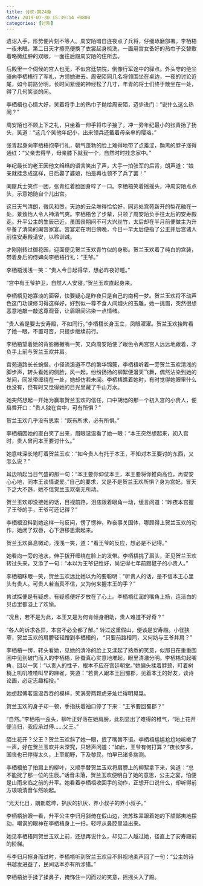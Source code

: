 ```yaml
---
title: 讨欢-第24章
date: 2019-07-30 15:39:14 +0800
categories: [讨欢]
---
```


遗诏入手，形势便片刻不等人。周安陌暗自连夜点了兵将，仔细琢磨部署。李栖梧一夜未眠，第二日天才擦亮便换了衣裳起身梳洗，一面用宫女备好的热巾子交替敷着略微红肿的双眼，一面往后殿周安陌的住所去。

后殿里一个伺候的宫人也无，不似宫廷禁院，倒像行军途中的驿点。外头守的绝尘骑向李栖梧行了军礼，方领她进去。周安陌同几名将领围坐在桌边，一夜的讨论近尾，如今前路分明，长时间紧绷的神经松了几寸，年青的将士们终于散坐在一处，得了几句笑谈的闲。

李栖梧也心情大好，笑着将手上的热巾子抛给周安陌，迈步进门：“说什么这么热闹？”

周安陌也不顾上下之礼，只坐着一伸手将巾子接了，冲一旁年纪最小的张青扬了扬头，笑道：“这几个笑他年纪小，出来领兵还戴着母亲串的璎珞。”

张青起身向李栖梧抱拳行礼，朝气蓬勃的脸上难得地带了点羞涩，黝黑的脖子涨得通红：“父亲去得早，母亲膝下就我一个，自然时时挂念家中。”

年纪最长的老王因他文绉绉的语言笑出了声，大手一拍张军的后背，朗声道：“娘亲就挂念成这样，日后娶了婆娘，怕是再也领不了兵了罢！”

阖屋兵士笑作一团，张青红着脸回身啐了一口。李栖梧笑着摇摇头，冲周安陌点点头，示意她随自个儿出宫。

这日天气清朗，微风和煦，天边的云朵堆得恰恰好，同远处宫苑新开的梨花融在一处，景致怡人令人神清气爽。李栖梧舍了步辇，只领了周安陌负手往太后的安寿殿走。升平公主的生辰已近，虽国丧期间不可大兴丝竹，太后却在半月前便做主为升平备了清简的阖宫家宴。宫宴定在明日傍晚，今日一早太后便指了公主并后宫诸人前往安寿殿请安，以聆训诫。

才刚刚转过御花园，迎面便见贺兰玉欢青竹似的身影。贺兰玉欢着了纯白的宫装，带着身后的侍婢向李栖梧行礼：“王爷。”

李栖梧浅浅一笑：“贵人今日起得早，想必昨夜好睡。”

“宫中有王爷护卫，自然人人安寝。”贺兰玉欢直起身来。

李栖梧见她寡淡的面容，快要疑心是昨夜只是自己的南柯一梦。贺兰玉欢将不动声色这门功课修习得这样好，好到似一尊不食人间烟火的玉雕，她一挑眉，突然很想恶意地敲一敲这尊观音，让眉眼间沾染一点情绪。

“贵人若是要去安寿殿，不如同行。”李栖梧长身玉立，凤眼濯濯。贺兰玉欢抬眸看了她一眼，不置可否，只提步继续前行。

李栖梧望着她的背影撇撇嘴一笑，又向周安陌使了眼色令两宫宫人远远地跟着，才负手上前与贺兰玉欢并肩。

宫苑道路长长蜿蜒，小径流溪道不尽的繁华锦簇，李栖梧听着一旁贺兰玉欢清浅的脚步声，转头看她的侧脸，风一起，纷纷扬扬的柳絮便漫天飞舞，偶然沾染到她的发间，同发带缠绕在一处，她却仿若未闻。李栖梧瞧着她时，有时觉得她眼里什么也没有，但有时又觉得她的目光里藏了千山万水。

她突然想起一开始为赢取贺兰玉欢的信任，口中胡诌的那一个初入宫的小贵人，便启唇开口：“贵人独在宫中，可有所惧？”

贺兰玉欢几乎没有思索：“既有所求，必有所惧。”

李栖梧因她的直白笑了出来，眉眼温温看了她一眼：“本王突然想起来，初入宫时，贵人曾问本王要讨什么。”

她意味深长地盯着贺兰玉欢：“如今贵人有托于本王，不知对本王要讨的东西，又怎么说？”

耳边响起当日气盛的那一句：“本王要你仰仗本王，本王要将你推向高位，再安安心心地，同本王谈情说爱。”自己的要求，又是不是贺兰玉欢所惧？身为宫妃，冒天下之大不韪，她不信贺兰玉欢毫无所动。

贺兰玉欢却没接她的话，目视前路，泪痣跟着眼角一动，缓言问道：“昨夜本宫握了王爷的手，王爷可还记得？”

李栖梧没料到她这样一句反问，愣了愣神，昨夜事关国体，哪顾得上贺兰玉欢的动作，她闭了双唇，心下游移思索起来。

贺兰玉欢鼻息微动，浅浅一笑，道：“看王爷的反应，想必是不记得。”

她看向一旁的池水，伸手拨开缠绕在脸上的发带。李栖梧挑了眉头，正见贺兰玉欢转过头来，又添了一句：“本以为王爷记性好，尚记得七年前踢毽子的小贵人。”

李栖梧眯眼一笑，贺兰玉欢远比她以为的要聪明：“听贵人的话，是不信本王心里头有贵人。可贵人若当真不信，又为何来握本王的手？”

肯试探便是有疑虑，有疑惑便好歹放在了心上。李栖梧红润的嘴角上扬，连洁白的贝齿里都溢上了欢愉。

“况且，若不是为此，本王又是为何肯倾身相助，贵人难道不好奇？”

“各人的诉求各异，本宫不必全都了解。” 转过这重假山，便该是安寿殿。小径狭窄，贺兰玉欢的肩膀轻轻蹭到李栖梧的， “只要前路相同，又何妨与王爷并肩？”

李栖梧一愣，转头看她，见她的清冷的脸上又漾起了熟悉的笑意，似那日在重重围困中见到破门而入的李栖梧，卧蚕真心实意地堆起，眼里清澈分明。李栖梧勾起嘴角，回以一笑：“以贵人的性子，根本不应在宫廷朝堂。”她偏头揉着脖颈，盯着树梢上叽叽喳喳叫早的麻雀，笑道：“若贵人跟本王回蜀郡，见着本王的好友，谈诗论画，必定志趣相投。”

她想起傅茗温温吞吞的模样，笑涡旁两颗虎牙灿烂得明晃晃。

贺兰玉欢的身子却一顿，手指扶着袖口停了下来：“王爷要回蜀郡？”

“自然。”李栖梧一歪头，柳叶正好落在她肩膀，此刻显出了难得的稚气，“陌上花开便当归，我应承过傅……父王。”

陌生花开？父王？贺兰玉欢斜了她一眼，抿了嘴唇不语。李栖梧尴尴尬尬地咳嗽了一声，好在贺兰玉欢并未深究，只轻声问道：“如此，王爷有何打算？”夜长梦多，国丧也已停得太久，上至朝野，下及黎民，怕早已诸多揣测。

李栖梧拍了拍肩上的柳叶，又顺手替贺兰玉欢将肩膀上的柳絮拿下来，笑道：“总不能扰了那一位的生辰。”话音未落，贺兰玉欢便明白了她的意思，公主之宴，怕便是山雨来临之前的升平。她看着李栖梧收回手的动作，正想开口说什么，却听得前方琅琅清音乍然响起。

“光天化日，朗朗乾坤，扒灰的扒灰，养小叔子的养小叔子。”

李栖梧抬眼一看，升平公主李归月斜倚在假山边，流苏珠翠跟着她的下颌鄙夷地摆动，嘲讽的眼神在李栖梧身上一扫，轻哼从鼻腔里溢出来。

她见李栖梧同贺兰玉欢上前，还想再说什么，却见二人越过她，径直上了安寿殿前的阶梯。

与李归月擦身而过时，李栖梧听到贺兰玉欢目不斜视地柔声回了一句：“公主的诗书越发进益了，民间话本亦有所涉猎。”

李栖梧抬手揉了揉鼻子，掩饰住一闪而过的笑意，摇摇头入了殿。

